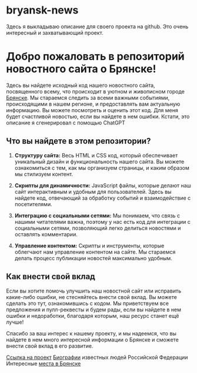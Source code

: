 # bryansk-news
Здесь я выкладываю описание для своего проекта на github. Это очень интересный и захватывающий проект. 

# Добро пожаловать в репозиторий новостного сайта о Брянске!

Здесь вы найдете исходный код нашего новостного сайта, посвященного всему, что происходит в уютном и живописном городе [Брянске](https://32q.ru). Мы стараемся следить за всеми важными событиями, происходящими в нашем регионе, и предоставлять вам актуальную информацию. Вы можете посмотреть и оценить этот код. Для меня будет счастливой новостью, если вы найдете в нем ошибки. Кстати, это описание я сгенерировал с помощью ChatGPT

## Что вы найдете в этом репозитории?

1. **Структуру сайта:** Весь HTML и CSS код, который обеспечивает уникальный дизайн и функциональность нашего сайта. Вы можете ознакомиться с тем, как мы организуем страницы, и каким образом мы стилизуем контент.

2. **Скрипты для динамичности:** JavaScript файлы, которые делают наш сайт интерактивным и удобным для пользователей. Здесь вы найдете код, отвечающий за обработку событий и взаимодействие с посетителями.

3. **Интеграцию с социальными сетями:** Мы понимаем, что связь с нашими читателями важна, поэтому у нас есть код для интеграции с социальными сетями, позволяющий легко делиться новостями и оставлять комментарии.

4. **Управление контентом:** Скрипты и инструменты, которые облегчают нам управление контентом на сайте. Мы стараемся делать процесс публикации новостей максимально удобным.

## Как внести свой вклад

Если вы хотите помочь улучшить наш новостной сайт или исправить какие-либо ошибки, не стесняйтесь внести свой вклад. Вы можете сделать это тут, ознакомившись с кодом. Мы приветствуем все предложения и пулл-реквесты и будем рады, если вы найдете в нем ошибки и недоработки, благодаря которым, наш ресурс станет ещё лучше!

Спасибо за ваш интерес к нашему проекту, и мы надеемся, что вы найдете в нем много интересной информации о Брянске и сможете внести свой вклад в его развитие.

[Ссылка на проект](https://32q.ru/)
[Биографии](https://32q.ru/biografii) известных людей Российской Федерации
Интересные [места в Брянске](https://32q.ru/interesnye-mesta)

